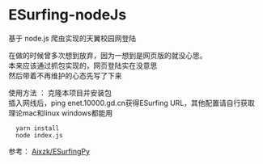 # ESurfing-nodeJs
基于 node.js 爬虫实现的天翼校园网登陆
 
在做的时候曾多次想到放弃，因为一想到是网页版的就没心思。    
本来应该通过抓包实现的，网页登陆实在没意思     
然后带着不再维护的心态先写了下来

使用方法 ：
克隆本项目并安装包    
插入网线后，ping enet.10000.gd.cn获得ESurfing URL，其他配置请自行获取    
理论mac和linux windows都能用
```
  yarn install
  node index.js
```

参考： [Aixzk/ESurfingPy](https://github.com/Aixzk/ESurfingPy)
